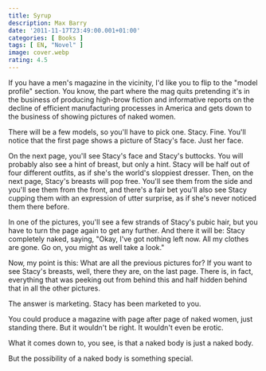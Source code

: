 ```yaml
---
title: Syrup
description: Max Barry
date: '2011-11-17T23:49:00.001+01:00'
categories: [ Books ]
tags: [ EN, "Novel" ]
image: cover.webp
rating: 4.5
---
```


If you have a men's magazine in the vicinity, I'd like you to flip to the "model profile" section. You know, the part where the mag quits pretending it's in the business of producing high-brow fiction and informative reports on the decline of efficient manufacturing processes in America and gets down to the business of showing pictures of naked women.

There will be a few models, so you'll have to pick one. Stacy. Fine. You'll notice that the first page shows a picture of Stacy's face. Just her face.

On the next page, you'll see Stacy's face and Stacy's buttocks. You will probably also see a hint of breast, but only a hint. Stacy will be half out of four different outfits, as if she's the world's sloppiest dresser. Then, on the next page, Stacy's breasts will pop free. You'll see them from the side and you'll see them from the front, and there's a fair bet you'll also see Stacy cupping them with an expression of utter surprise, as if she's never noticed them there before.

In one of the pictures, you'll see a few strands of Stacy's pubic hair, but you have to turn the page again to get any further. And there it will be: Stacy completely naked, saying, "Okay, I've got nothing left now. All my clothes are gone. Go on, you might as well take a look."

Now, my point is this: What are all the previous pictures for? If you want to see Stacy's breasts, well, there they are, on the last page. There is, in fact, everything that was peeking out from behind this and half hidden behind that in all the other pictures.

The answer is marketing. Stacy has been marketed to you.

You could produce a magazine with page after page of naked women, just standing there. But it wouldn't be right. It wouldn't even be erotic.

What it comes down to, you see, is that a naked body is just a naked body.

But the possibility of a naked body is something special.
